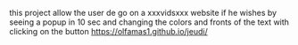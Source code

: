 this project allow the user de go on a xxxvidsxxx website if he wishes by seeing a popup in 10 sec and changing the colors and fronts of the text with clicking on the button
https://olfamas1.github.io/jeudi/
